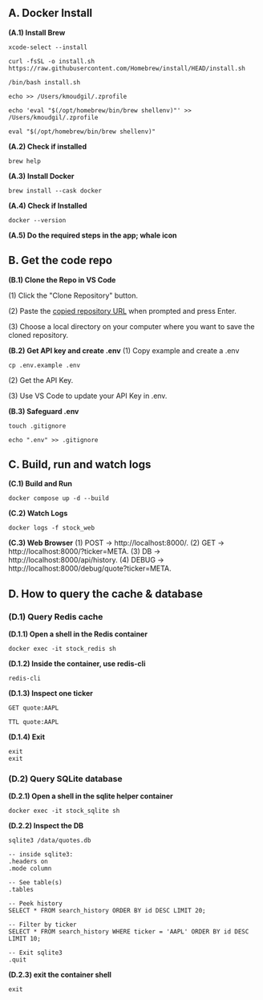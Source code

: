 ## A. Docker Install

**(A.1) Install Brew**
```console
xcode-select --install

curl -fsSL -o install.sh https://raw.githubusercontent.com/Homebrew/install/HEAD/install.sh

/bin/bash install.sh

echo >> /Users/kmoudgil/.zprofile

echo 'eval "$(/opt/homebrew/bin/brew shellenv)"' >> /Users/kmoudgil/.zprofile

eval "$(/opt/homebrew/bin/brew shellenv)"
```

**(A.2) Check if installed**
```console
brew help
```

**(A.3) Install Docker**
```console
brew install --cask docker
```

**(A.4) Check if Installed**
```console
docker --version
```

**(A.5) Do the required steps in the app; whale icon**


## B. Get the code repo

**(B.1) Clone the Repo in VS Code**

(1) Click the "Clone Repository" button.

(2) Paste the [copied repository URL](https://github.com/karanmoudgil/stock-app.git) when prompted and press Enter.

(3) Choose a local directory on your computer where you want to save the cloned repository.

**(B.2) Get API key and create .env**
(1) Copy example and create a .env
```console
cp .env.example .env
```
(2) Get the API Key.

(3) Use VS Code to update your API Key in .env.


**(B.3) Safeguard .env**
```console
touch .gitignore

echo ".env" >> .gitignore
```


## C. Build, run and watch logs

**(C.1) Build and Run**
```console
docker compose up -d --build
```

**(C.2) Watch Logs**
```console
docker logs -f stock_web
```

**(C.3) Web Browser**
(1) POST -> http://localhost:8000/.
(2) GET -> http://localhost:8000/?ticker=META.
(3) DB -> http://localhost:8000/api/history.
(4) DEBUG -> http://localhost:8000/debug/quote?ticker=META.

## D. How to query the cache & database

### (D.1) Query Redis cache
**(D.1.1) Open a shell in the Redis container**
```console
docker exec -it stock_redis sh
```

**(D.1.2) Inside the container, use redis-cli**
```console
redis-cli
```

**(D.1.3) Inspect one ticker**
```console
GET quote:AAPL

TTL quote:AAPL
```

**(D.1.4) Exit**
```console
exit
exit
```


### (D.2) Query SQLite database
**(D.2.1) Open a shell in the sqlite helper container**
```console
docker exec -it stock_sqlite sh
```

**(D.2.2) Inspect the DB**
```console
sqlite3 /data/quotes.db
```

```console
-- inside sqlite3:
.headers on
.mode column

-- See table(s)
.tables

-- Peek history
SELECT * FROM search_history ORDER BY id DESC LIMIT 20;

-- Filter by ticker
SELECT * FROM search_history WHERE ticker = 'AAPL' ORDER BY id DESC LIMIT 10;

-- Exit sqlite3
.quit
```

**(D.2.3) exit the container shell**
```console
exit
```
